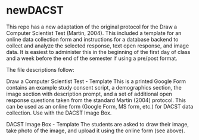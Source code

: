 # newDACST
This repo has a new adaptation of the original protocol for the Draw a Computer Scientist Test (Martin, 2004). This included a template for an online data collection form and instructions for a database backend to collect and analyze the selected response, text open response, and image data. It is easiest to administer this in the beginning of the first day of class and a week before the end of the semester if using a pre/post format.

The file descriptions follow:

Draw a Computer Scientist Test - Template
This is a printed Google Form contains an example study consent script, a demographics section, the image section with description prompt, and a set of additional open response questions taken from the standard Martin (2004) protocol. This can be used as an online form (Google Form, MS form, etc.) for DACST data collection. Use with the DACST Image Box.

DACST Image Box - Template
The students are asked to draw their image, take photo of the image, and upload it using the online form (see above).



